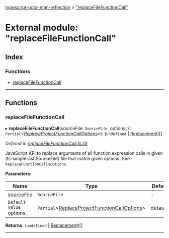 [typescript-poor-man-reflection](../README.md) > ["replaceFileFunctionCall"](../modules/_replacefilefunctioncall_.md)

# External module: "replaceFileFunctionCall"

## Index

### Functions

* [replaceFileFunctionCall](_replacefilefunctioncall_.md#replacefilefunctioncall)

---

## Functions

<a id="replacefilefunctioncall"></a>

###  replaceFileFunctionCall

▸ **replaceFileFunctionCall**(sourceFile: *`SourceFile`*, options_?: *`Partial`<[ReplaceProjectFunctionCallOptions](../interfaces/_types_.replaceprojectfunctioncalloptions.md)>*): (`undefined` \| [Replacement](../interfaces/_types_.replacement.md))[]

*Defined in [replaceFileFunctionCall.ts:13](https://github.com/cancerberoSgx/typescript-poor-man-reflection/blob/0b69fa7/src/replaceFileFunctionCall.ts#L13)*

JavaScript API to replace arguments of all function expression calls in given (ts-simple-ast SourceFile) file that match given options. See `ReplaceFunctionCallsOptions`.

**Parameters:**

| Name | Type | Default value |
| ------ | ------ | ------ |
| sourceFile | `SourceFile` | - |
| `Default value` options_ | `Partial`<[ReplaceProjectFunctionCallOptions](../interfaces/_types_.replaceprojectfunctioncalloptions.md)> |  defaultOptions |

**Returns:** (`undefined` \| [Replacement](../interfaces/_types_.replacement.md))[]

___

